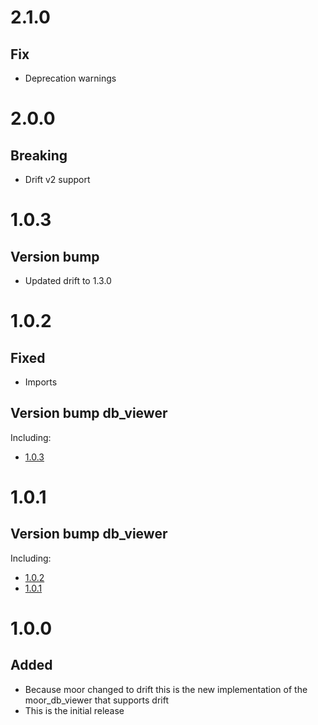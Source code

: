 # 2.1.0
## Fix
- Deprecation warnings

# 2.0.0
## Breaking
- Drift v2 support

# 1.0.3
## Version bump
- Updated drift to 1.3.0

# 1.0.2
## Fixed
- Imports
## Version bump db_viewer
Including:
- [1.0.3](https://pub.dev/packages/db_viewer/changelog#103---08-02-2022)

# 1.0.1
## Version bump db_viewer
Including:
- [1.0.2](https://pub.dev/packages/db_viewer/changelog#102---08-02-2022)
- [1.0.1](https://pub.dev/packages/db_viewer/changelog#101---08-02-2022)

# 1.0.0
## Added
- Because moor changed to drift this is the new implementation of the moor_db_viewer that supports drift
- This is the initial release